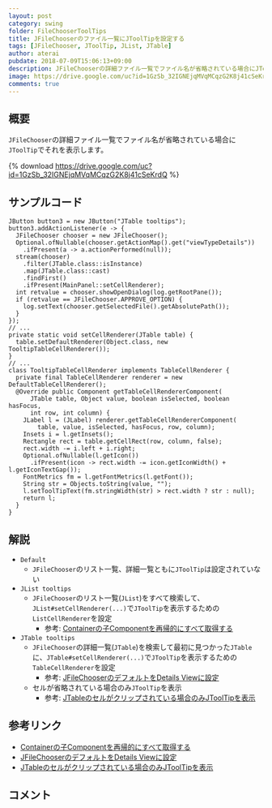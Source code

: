 ```yaml
---
layout: post
category: swing
folder: FileChooserToolTips
title: JFileChooserのファイル一覧にJToolTipを設定する
tags: [JFileChooser, JToolTip, JList, JTable]
author: aterai
pubdate: 2018-07-09T15:06:13+09:00
description: JFileChooserの詳細ファイル一覧でファイル名が省略されている場合にJToolTipでそれを表示します。
image: https://drive.google.com/uc?id=1GzSb_32IGNEjqMVqMCqzG2K8j41cSeKrdQ
comments: true
---
```

## 概要
`JFileChooser`の詳細ファイル一覧でファイル名が省略されている場合に`JToolTip`でそれを表示します。

{% download https://drive.google.com/uc?id=1GzSb_32IGNEjqMVqMCqzG2K8j41cSeKrdQ %}

## サンプルコード
<pre class="prettyprint"><code>JButton button3 = new JButton("JTable tooltips");
button3.addActionListener(e -&gt; {
  JFileChooser chooser = new JFileChooser();
  Optional.ofNullable(chooser.getActionMap().get("viewTypeDetails"))
    .ifPresent(a -&gt; a.actionPerformed(null));
  stream(chooser)
    .filter(JTable.class::isInstance)
    .map(JTable.class::cast)
    .findFirst()
    .ifPresent(MainPanel::setCellRenderer);
  int retvalue = chooser.showOpenDialog(log.getRootPane());
  if (retvalue == JFileChooser.APPROVE_OPTION) {
    log.setText(chooser.getSelectedFile().getAbsolutePath());
  }
});
// ...
private static void setCellRenderer(JTable table) {
  table.setDefaultRenderer(Object.class, new TooltipTableCellRenderer());
}
// ...
class TooltipTableCellRenderer implements TableCellRenderer {
  private final TableCellRenderer renderer = new DefaultTableCellRenderer();
  @Override public Component getTableCellRendererComponent(
      JTable table, Object value, boolean isSelected, boolean hasFocus,
      int row, int column) {
    JLabel l = (JLabel) renderer.getTableCellRendererComponent(
        table, value, isSelected, hasFocus, row, column);
    Insets i = l.getInsets();
    Rectangle rect = table.getCellRect(row, column, false);
    rect.width -= i.left + i.right;
    Optional.ofNullable(l.getIcon())
      .ifPresent(icon -&gt; rect.width -= icon.getIconWidth() + l.getIconTextGap());
    FontMetrics fm = l.getFontMetrics(l.getFont());
    String str = Objects.toString(value, "");
    l.setToolTipText(fm.stringWidth(str) &gt; rect.width ? str : null);
    return l;
  }
}
</code></pre>

## 解説
- `Default`
    - `JFileChooser`のリスト一覧、詳細一覧ともに`JToolTip`は設定されていない
- `JList tooltips`
    - `JFileChooser`のリスト一覧(`JList`)をすべて検索して、`JList#setCellRenderer(...)`で`JToolTip`を表示するための`ListCellRenderer`を設定
        - 参考: [Containerの子Componentを再帰的にすべて取得する](https://ateraimemo.com/Swing/GetComponentsRecursively.html)
- `JTable tooltips`
    - `JFileChooser`の詳細一覧(`JTable`)を検索して最初に見つかった`JTable`に、`JTable#setCellRenderer(...)`で`JToolTip`を表示するための`TableCellRenderer`を設定
        - 参考: [JFileChooserのデフォルトをDetails Viewに設定](https://ateraimemo.com/Swing/DetailsViewFileChooser.html)
    - セルが省略されている場合のみ`JToolTip`を表示
        - 参考: [JTableのセルがクリップされている場合のみJToolTipを表示](https://ateraimemo.com/Swing/ClippedCellTooltips.html)

<!-- dummy comment line for breaking list -->

## 参考リンク
- [Containerの子Componentを再帰的にすべて取得する](https://ateraimemo.com/Swing/GetComponentsRecursively.html)
- [JFileChooserのデフォルトをDetails Viewに設定](https://ateraimemo.com/Swing/DetailsViewFileChooser.html)
- [JTableのセルがクリップされている場合のみJToolTipを表示](https://ateraimemo.com/Swing/ClippedCellTooltips.html)

<!-- dummy comment line for breaking list -->

## コメント
